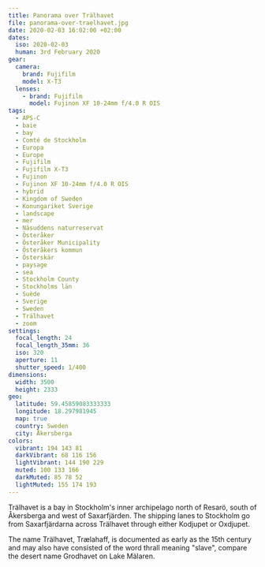 ```yaml
---
title: Panorama over Trälhavet
file: panorama-over-traelhavet.jpg
date: 2020-02-03 16:02:00 +02:00
dates:
  iso: 2020-02-03
  human: 3rd February 2020
gear:
  camera:
    brand: Fujifilm
    model: X-T3
  lenses:
    - brand: Fujifilm
      model: Fujinon XF 10-24mm f/4.0 R OIS
tags:
  - APS-C
  - baie
  - bay
  - Comté de Stockholm
  - Europa
  - Europe
  - Fujifilm
  - Fujifilm X-T3
  - Fujinon
  - Fujinon XF 10-24mm f/4.0 R OIS
  - hybrid
  - Kingdom of Sweden
  - Konungariket Sverige
  - landscape
  - mer
  - Näsuddens naturreservat
  - Österåker
  - Österåker Municipality
  - Österåkers kommun
  - Österskär
  - paysage
  - sea
  - Stockholm County
  - Stockholms län
  - Suède
  - Sverige
  - Sweden
  - Trälhavet
  - zoom
settings:
  focal_length: 24
  focal_length_35mm: 36
  iso: 320
  aperture: 11
  shutter_speed: 1/400
dimensions:
  width: 3500
  height: 2333
geo:
  latitude: 59.45859083333333
  longitude: 18.297981945
  map: true
  country: Sweden
  city: Åkersberga
colors:
  vibrant: 194 143 81
  darkVibrant: 68 116 156
  lightVibrant: 144 190 229
  muted: 100 133 166
  darkMuted: 85 78 52
  lightMuted: 155 174 193
---
```


Trälhavet is a bay in Stockholm's inner archipelago north of Resarö, south of Åkersberga and west of Saxarfjärden. The shipping lanes to Stockholm go from Saxarfjärdarna across Trälhavet through either Kodjupet or Oxdjupet.

The name Trälhavet, Trælahaff, is documented as early as the 15th century and may also have consisted of the word thrall meaning "slave", compare the desert name Grodhavet on Lake Mälaren.
